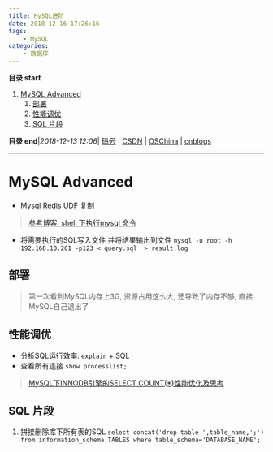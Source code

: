 ```yaml
---
title: MySQL进阶
date: 2018-12-16 17:26:16
tags: 
    - MySQL
categories: 
    - 数据库
---
```


**目录 start**
 
1. [MySQL Advanced](#mysql-advanced)
    1. [部署](#部署)
    1. [性能调优](#性能调优)
    1. [SQL 片段](#sql-片段)

**目录 end**|_2018-12-13 12:06_| [码云](https://gitee.com/gin9) | [CSDN](http://blog.csdn.net/kcp606) | [OSChina](https://my.oschina.net/kcp1104) | [cnblogs](http://www.cnblogs.com/kuangcp)
****************************************
# MySQL Advanced

- [Mysql Redis UDF 复制](http://www.cnblogs.com/zhxilin/archive/2016/09/30/5923671.html)


> [参考博客: shell 下执行mysql 命令](http://www.cnblogs.com/wangkangluo1/archive/2012/04/27/2472898.html)
- 将需要执行的SQL写入文件 并将结果输出到文件 `mysql -u root -h 192.168.10.201 -p123 < query.sql  > result.log`

## 部署
> 第一次看到MySQL内存上3G, 资源占用这么大, 还导致了内存不够, 直接MySQL自己退出了


## 性能调优
- 分析SQL运行效率: `explain` + SQL
- 查看所有连接 `show processlist;`

> [MySQL下INNODB引擎的SELECT COUNT(*)性能优化及思考](http://www.piaoyi.org/database/MySQL-INNODB-SELECT-COUNT.html)


## SQL 片段

1. 拼接删除库下所有表的SQL `select concat('drop table ',table_name,';') from information_schema.TABLES where table_schema='DATABASE_NAME';`

